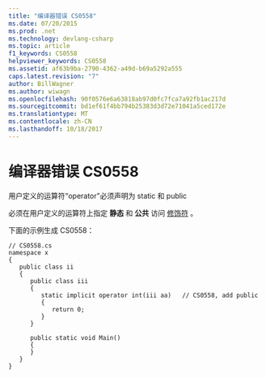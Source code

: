 ```yaml
---
title: "编译器错误 CS0558"
ms.date: 07/20/2015
ms.prod: .net
ms.technology: devlang-csharp
ms.topic: article
f1_keywords: CS0558
helpviewer_keywords: CS0558
ms.assetid: af63b9ba-2790-4362-a49d-b69a5292a555
caps.latest.revision: "7"
author: BillWagner
ms.author: wiwagn
ms.openlocfilehash: 90f0576e6a63818ab97d0fc7fca7a92fb1ac217d
ms.sourcegitcommit: bd1ef61f4bb794b25383d3d72e71041a5ced172e
ms.translationtype: MT
ms.contentlocale: zh-CN
ms.lasthandoff: 10/18/2017
---
```

# <a name="compiler-error-cs0558"></a>编译器错误 CS0558
用户定义的运算符“operator”必须声明为 static 和 public  
  
 必须在用户定义的运算符上指定 **静态** 和 **公共** 访问 [修饰符](../../csharp/language-reference/keywords/modifiers.md) 。  
  
 下面的示例生成 CS0558：  
  
```  
// CS0558.cs  
namespace x  
{  
   public class ii  
   {  
      public class iii  
      {  
         static implicit operator int(iii aa)   // CS0558, add public  
         {  
            return 0;  
         }  
      }  
  
      public static void Main()  
      {  
      }  
   }  
}  
```
